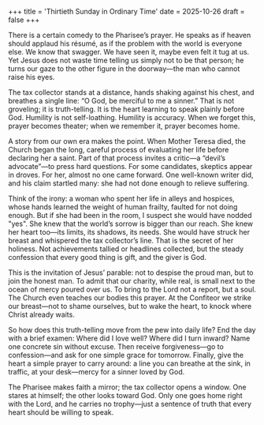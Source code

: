 +++
title = 'Thirtieth Sunday in Ordinary Time'
date = 2025-10-26
draft = false
+++

There is a certain comedy to the Pharisee’s prayer. He speaks as if heaven should applaud his résumé, as if the problem with the world is everyone else. We know that swagger. We have seen it, maybe even felt it tug at us. Yet Jesus does not waste time telling us simply not to be that person; he turns our gaze to the other figure in the doorway—the man who cannot raise his eyes.

The tax collector stands at a distance, hands shaking against his chest, and breathes a single line: “O God, be merciful to me a sinner.” That is not groveling; it is truth-telling. It is the heart learning to speak plainly before God. Humility is not self-loathing. Humility is accuracy. When we forget this, prayer becomes theater; when we remember it, prayer becomes home.

A story from our own era makes the point. When Mother Teresa died, the Church began the long, careful process of evaluating her life before declaring her a saint. Part of that process invites a critic—a “devil’s advocate”—to press hard questions. For some candidates, skeptics appear in droves. For her, almost no one came forward. One well-known writer did, and his claim startled many: she had not done enough to relieve suffering.

Think of the irony: a woman who spent her life in alleys and hospices, whose hands learned the weight of human frailty, faulted for not doing enough. But if she had been in the room, I suspect she would have nodded "yes". She knew that the world’s sorrow is bigger than our reach. She knew her heart too—its limits, its shadows, its needs. She would have struck her breast and whispered the tax collector’s line. That is the secret of her holiness. Not achievements tallied or headlines collected, but the steady confession that every good thing is gift, and the giver is God.

This is the invitation of Jesus’ parable: not to despise the proud man, but to join the honest man. To admit that our charity, while real, is small next to the ocean of mercy poured over us. To bring to the Lord not a report, but a soul. The Church even teaches our bodies this prayer. At the Confiteor we strike our breast—not to shame ourselves, but to wake the heart, to knock where Christ already waits.

So how does this truth-telling move from the pew into daily life? End the day with a brief examen: Where did I love well? Where did I turn inward? Name one concrete sin without excuse. Then receive forgiveness—go to confession—and ask for one simple grace for tomorrow. Finally, give the heart a simple prayer to carry around: a line you can breathe at the sink, in traffic, at your desk—mercy for a sinner loved by God.

The Pharisee makes faith a mirror; the tax collector opens a window. One stares at himself; the other looks toward God. Only one goes home right with the Lord, and he carries no trophy—just a sentence of truth that every heart should be willing to speak.
